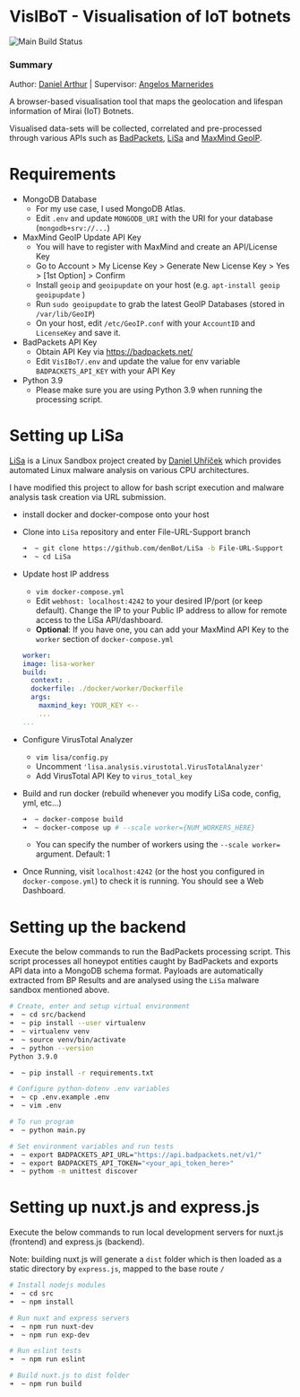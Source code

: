 # VisIBoT - Visualisation of IoT botnets
![Main Build Status](https://travis-ci.com/denBot/VisIBoT.svg?token=pMfMcyEQzGJGFRQDBST5&branch=main)

### Summary
Author: [Daniel Arthur](mailto:2086380a@student.gla.ac.uk) | Supervisor: [Angelos Marnerides](mailto:angelos.marnerides@glasgow.ac.uk)

A browser-based visualisation tool that maps the geolocation and lifespan information of Mirai (IoT) Botnets.

Visualised data-sets will be collected, correlated and pre-processed through various APIs such as [BadPackets](https://docs.badpackets.net/), [LiSa](https://github.com/danieluhricek/LiSa) and [MaxMind GeoIP](https://www.maxmind.com/en/home).

# Requirements
- MongoDB Database
    - For my use case, I used MongoDB Atlas.
    - Edit `.env` and update `MONGODB_URI` with the URI for your database (`mongodb+srv://...`)
- MaxMind GeoIP Update API Key
    - You will have to register with MaxMind and create an API/License Key 
    - Go to Account > My License Key > Generate New License Key > Yes > [1st Option] > Confirm
    - Install `geoip` and `geoipupdate` on your host (e.g. `apt-install geoip geoipupdate` )
    - Run `sudo geoipupdate` to grab the latest GeoIP Databases (stored in `/var/lib/GeoIP`)
    - On your host, edit `/etc/GeoIP.conf` with your `AccountID` and `LicenseKey` and save it.
- BadPackets API Key
    - Obtain API Key via https://badpackets.net/
    - Edit `VisIBoT/.env` and update the value for env variable `BADPACKETS_API_KEY` with your API Key
- Python 3.9
    - Please make sure you are using Python 3.9 when running the processing script.

# Setting up LiSa
[LiSa](https://github.com/danieluhricek/LiSa) is a Linux Sandbox project created by [Daniel Uhříček](https://github.com/danieluhricek) which provides automated Linux malware analysis on various CPU architectures.

I have modified this project to allow for bash script execution and malware analysis task creation via URL submission.

- install docker and docker-compose onto your host
- Clone into `LiSa` repository and enter File-URL-Support branch
    ```bash
    ➜  ~ git clone https://github.com/denBot/LiSa -b File-URL-Support
    ➜  ~ cd LiSa
    ```

- Update host IP address
    - `vim docker-compose.yml`
    - Edit `webhost: localhost:4242` to your desired IP/port (or keep default). Change the IP to your Public IP address to allow for remote access to the LiSa API/dashboard.
    - **Optional**: If you have one, you can add your MaxMind API Key to the `worker` section of `docker-compose.yml`
    ```yml
    worker:
    image: lisa-worker
    build:
      context: .
      dockerfile: ./docker/worker/Dockerfile
      args:
        maxmind_key: YOUR_KEY <--
        ...
    ...
    ```
- Configure VirusTotal Analyzer
    - `vim lisa/config.py`
    - Uncomment `'lisa.analysis.virustotal.VirusTotalAnalyzer'`
    - Add VirusTotal API Key to `virus_total_key`

- Build and run docker (rebuild whenever you modify LiSa code, config, yml, etc...)
    ```bash
    ➜  ~ docker-compose build
    ➜  ~ docker-compose up # --scale worker={NUM_WORKERS_HERE}
    ```
    - You can specify the number of workers using the `--scale worker=` argument. Default: 1
- Once Running, visit `localhost:4242` (or the host you configured in `docker-compose.yml`) to check it is running. You should see a Web Dashboard.

# Setting up the backend
Execute the below commands to run the BadPackets processing script. This script processes all honeypot entities caught by BadPackets and exports API data into a MongoDB schema format. Payloads are automatically extracted from BP Results and are analysed using the `LiSa` malware sandbox mentioned above.

```bash
# Create, enter and setup virtual environment
➜  ~ cd src/backend
➜  ~ pip install --user virtualenv
➜  ~ virtualenv venv
➜  ~ source venv/bin/activate
➜  ~ python --version
Python 3.9.0

➜  ~ pip install -r requirements.txt

# Configure python-dotenv .env variables
➜  ~ cp .env.example .env
➜  ~ vim .env

# To run program
➜  ~ python main.py

# Set environment variables and run tests
➜  ~ export BADPACKETS_API_URL="https://api.badpackets.net/v1/"
➜  ~ export BADPACKETS_API_TOKEN="<your_api_token_here>"
➜  ~ pythom -m unittest discover
```

# Setting up nuxt.js and express.js
Execute the below commands to run local development servers for nuxt.js (frontend) and express.js (backend).

Note: building nuxt.js will generate a `dist` folder which is then loaded as a static directory by `express.js`, mapped to the base route `/`
```bash
# Install nodejs modules
➜  ~ cd src
➜  ~ npm install

# Run nuxt and express servers
➜  ~ npm run nuxt-dev
➜  ~ npm run exp-dev

# Run eslint tests
➜  ~ npm run eslint

# Build nuxt.js to dist folder
➜  ~ npm run build
```
